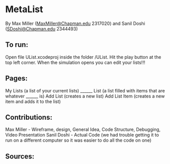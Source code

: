 # MetaList
By Max Miller (MaxMiller@Chapman.edu 2317020) and Sanil Doshi (SDoshi@Chapman.edu 2344493)

## To run:
Open file UList.xcodeproj inside the folder /UList.
Hit the play button at the top left corner.
When the simulation opens you can edit your lists!!!

## Pages:
My Lists (a list of your current lists)
______ List (a list filled with items that are whatever ______ is)
Add List (creates a new list)
Add List Item (creates a new item and adds it to the list)

## Contributions:
Max Miller - Wireframe, design, General Idea, Code Structure, Debugging, Video Presentation
Sanil Doshi - Actual Code
(we had trouble getting it to run on a different computer so it was easier to do all the code on one)

## Sources:

